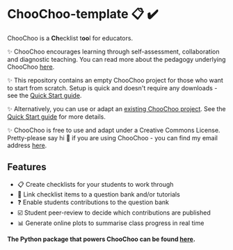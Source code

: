 # ChooChoo-template 📋 ✔️

ChooChoo is a **Ch**ecklist t**oo**l for educators. 

✨ ChooChoo encourages learning through self-assessment, collaboration and diagnostic teaching. You can read more about the pedagogy underlying ChooChoo [here]().

✨ This repository contains an empty ChooChoo project for those who want to start from scratch. Setup is quick and doesn't require any downloads - see the [Quick Start guide]().

✨  Alternatively, you can use or adapt an [existing ChooChoo project](). See the [Quick Start guide]() for more details.

✨ ChooChoo is free to use and adapt under a Creative Commons License. Pretty-please say hi :wave: if you are using ChooChoo - you can find my email address [here](https://lucydot.github.io/about/).

## Features

- 📋 Create checklists for your students to work through
- 🔗 Link checklist items to a question bank and/or tutorials
- ❓ Enable students contributions to the question bank
- ☑️ Student peer-review to decide which contributions are published
- 📊 Generate online plots to summarise class progress in real time 

**The Python package that powers ChooChoo can be found [here](https://github.com/lucydot/ChooChoo/).**
